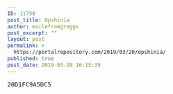 ```yaml
---
ID: 11758
post_title: Opshinia
author: exilefromgroggs
post_excerpt: ""
layout: post
permalink: >
  https://portalrepository.com/2019/03/20/opshinia/
published: true
post_date: 2019-03-20 16:15:39
---
```

<pre>20D1FC9A5DC5</pre>